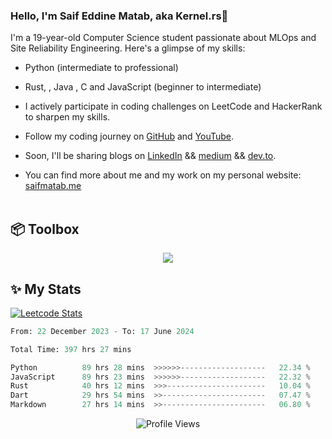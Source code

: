 ### Hello, I'm Saif Eddine Matab, aka Kernel.rs👋

I'm a 19-year-old Computer Science student passionate about MLOps and Site Reliability Engineering. Here's a glimpse of my skills:

- Python (intermediate to professional)
- Rust, , Java , C and JavaScript (beginner to intermediate)

- I actively participate in coding challenges on LeetCode and HackerRank to sharpen my skills.
- Follow my coding journey on [GitHub](https://github.com/Kernel-rb) and [YouTube](https://www.youtube.com/channel/UCnnPEdrDX0LJd2yJ7Q_TnKg).
- Soon, I'll be sharing blogs on [LinkedIn](https://www.linkedin.com/in/saif-matab/) && [medium](https://medium.com/@kernel.rb)  && [dev.to](https://dev.to/kernelrb).
- You can find more about me and my work on my personal website: [saifmatab.me](https://www.saifmatab.me/)
<br> <br>
## 📦 Toolbox
<p align="center">
  <a href="https://skillicons.dev">
    <img src="https://skillicons.dev/icons?i=py,rust,c,java,js,neovim" />
  </a>
</p>


## ✨ My Stats

[![Leetcode Stats](https://leetcard.jacoblin.cool/Kernel-rb)](https://leetcode.com/Kernel-rb)


<!--START_SECTION:waka-->

```python
From: 22 December 2023 - To: 17 June 2024

Total Time: 397 hrs 27 mins

Python          89 hrs 28 mins  >>>>>>-------------------   22.34 %
JavaScript      89 hrs 23 mins  >>>>>>-------------------   22.32 %
Rust            40 hrs 12 mins  >>>----------------------   10.04 %
Dart            29 hrs 54 mins  >>-----------------------   07.47 %
Markdown        27 hrs 14 mins  >>-----------------------   06.80 %
```

<!--END_SECTION:waka-->


<div align="center">
  <img src="https://komarev.com/ghpvc/?username=Kernel-rb&label=PROFILE+VIEWS" alt="Profile Views">
</div>
